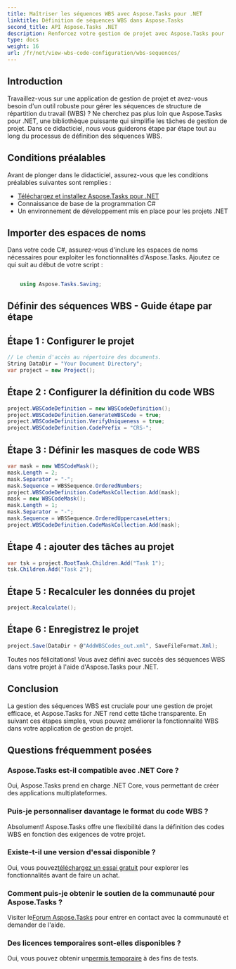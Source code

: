 ```yaml
---
title: Maîtriser les séquences WBS avec Aspose.Tasks pour .NET
linktitle: Définition de séquences WBS dans Aspose.Tasks
second_title: API Aspose.Tasks .NET
description: Renforcez votre gestion de projet avec Aspose.Tasks pour .NET – définissez de manière transparente des séquences WBS et améliorez l'efficacité sans effort. #Aspose #Tâches #MS Project
type: docs
weight: 16
url: /fr/net/view-wbs-code-configuration/wbs-sequences/
---
```

## Introduction
Travaillez-vous sur une application de gestion de projet et avez-vous besoin d'un outil robuste pour gérer les séquences de structure de répartition du travail (WBS) ? Ne cherchez pas plus loin que Aspose.Tasks pour .NET, une bibliothèque puissante qui simplifie les tâches de gestion de projet. Dans ce didacticiel, nous vous guiderons étape par étape tout au long du processus de définition des séquences WBS.
## Conditions préalables
Avant de plonger dans le didacticiel, assurez-vous que les conditions préalables suivantes sont remplies :
- [Téléchargez et installez Aspose.Tasks pour .NET](https://releases.aspose.com/tasks/net/)
- Connaissance de base de la programmation C#
- Un environnement de développement mis en place pour les projets .NET
## Importer des espaces de noms
Dans votre code C#, assurez-vous d'inclure les espaces de noms nécessaires pour exploiter les fonctionnalités d'Aspose.Tasks. Ajoutez ce qui suit au début de votre script :
```csharp
    
    using Aspose.Tasks.Saving;
```
## Définir des séquences WBS - Guide étape par étape
## Étape 1 : Configurer le projet
```csharp
// Le chemin d'accès au répertoire des documents.
String DataDir = "Your Document Directory";
var project = new Project();
```
## Étape 2 : Configurer la définition du code WBS
```csharp
project.WBSCodeDefinition = new WBSCodeDefinition();
project.WBSCodeDefinition.GenerateWBSCode = true;
project.WBSCodeDefinition.VerifyUniqueness = true;
project.WBSCodeDefinition.CodePrefix = "CRS-";
```
## Étape 3 : Définir les masques de code WBS
```csharp
var mask = new WBSCodeMask();
mask.Length = 2;
mask.Separator = "-";
mask.Sequence = WBSSequence.OrderedNumbers;
project.WBSCodeDefinition.CodeMaskCollection.Add(mask);
mask = new WBSCodeMask();
mask.Length = 1;
mask.Separator = "-";
mask.Sequence = WBSSequence.OrderedUppercaseLetters;
project.WBSCodeDefinition.CodeMaskCollection.Add(mask);
```
## Étape 4 : ajouter des tâches au projet
```csharp
var tsk = project.RootTask.Children.Add("Task 1");
tsk.Children.Add("Task 2");
```
## Étape 5 : Recalculer les données du projet
```csharp
project.Recalculate();
```
## Étape 6 : Enregistrez le projet
```csharp
project.Save(DataDir + @"AddWBSCodes_out.xml", SaveFileFormat.Xml);
```
Toutes nos félicitations! Vous avez défini avec succès des séquences WBS dans votre projet à l'aide d'Aspose.Tasks pour .NET.
## Conclusion
La gestion des séquences WBS est cruciale pour une gestion de projet efficace, et Aspose.Tasks for .NET rend cette tâche transparente. En suivant ces étapes simples, vous pouvez améliorer la fonctionnalité WBS dans votre application de gestion de projet.
## Questions fréquemment posées
### Aspose.Tasks est-il compatible avec .NET Core ?
Oui, Aspose.Tasks prend en charge .NET Core, vous permettant de créer des applications multiplateformes.
### Puis-je personnaliser davantage le format du code WBS ?
Absolument! Aspose.Tasks offre une flexibilité dans la définition des codes WBS en fonction des exigences de votre projet.
### Existe-t-il une version d'essai disponible ?
 Oui, vous pouvez[téléchargez un essai gratuit](https://releases.aspose.com/) pour explorer les fonctionnalités avant de faire un achat.
### Comment puis-je obtenir le soutien de la communauté pour Aspose.Tasks ?
 Visiter le[Forum Aspose.Tasks](https://forum.aspose.com/c/tasks/15) pour entrer en contact avec la communauté et demander de l'aide.
### Des licences temporaires sont-elles disponibles ?
 Oui, vous pouvez obtenir un[permis temporaire](https://purchase.aspose.com/temporary-license/) à des fins de tests.